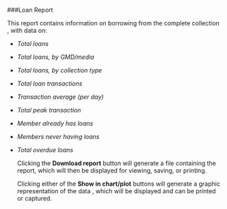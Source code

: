 ###Loan Report

This report contains information on borrowing from the complete collection , with data on:

- *Total loans*

- *Total loans, by GMD/media*

- *Total loans, by collection type*

- *Total loan transactions*

- *Transaction average (per day)*

- *Total peak transaction*

- *Member already has loans*

- *Members never having loans*

- *Total overdue loans*

  

  Clicking the **Download report** button will generate a file containing the report, which will then be displayed for viewing, saving, or printing.

  Clicking either of the  **Show in chart/plot** buttons will generate a graphic representation of the data , which will be displayed and can be printed or captured.

  